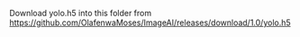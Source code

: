 Download yolo.h5 into this folder from https://github.com/OlafenwaMoses/ImageAI/releases/download/1.0/yolo.h5

